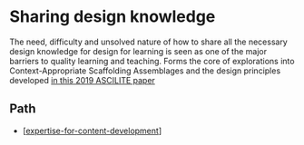 # Sharing design knowledge

The need, difficulty and unsolved nature of how to share all the necessary design knowledge for design for learning is seen as one of the major barriers to quality learning and teaching. Forms the core of explorations into Context-Appropriate Scaffolding Assemblages and the design principles developed [in this 2019 ASCILITE paper](https://djon.es/blog/2019/11/28/how-to-share-design-knowledge-in-design-for-digital-learning/)

## Path

- [[expertise-for-content-development]]



[//begin]: # "Autogenerated link references for markdown compatibility"
[expertise-for-content-development]: expertise-for-content-development "Expertise for content development"
[//end]: # "Autogenerated link references"